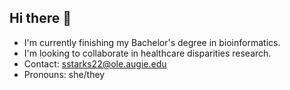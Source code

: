 ## Hi there 👋
- I'm currently finishing my Bachelor's degree in bioinformatics.
- I'm looking to collaborate in healthcare disparities research.
- Contact: sstarks22@ole.augie.edu
- Pronouns: she/they


<!--
**sikayler/sikayler** is a ✨ _special_ ✨ repository because its `README.md` (this file) appears on your GitHub profile.

Here are some ideas to get you started:

- 🔭 I’m currently working on ...
- 🌱 I’m currently learning ...
- 👯 I’m looking to collaborate on ...
- 🤔 I’m looking for help with ...
- 💬 Ask me about ...
- 📫 How to reach me: ...
- 😄 Pronouns: ...
- ⚡ Fun fact: ...
-->
